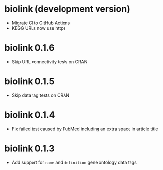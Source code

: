 # biolink (development version)

- Migrate CI to GitHub Actions
- KEGG URLs now use https

# biolink 0.1.6

- Skip URL connectivity tests on CRAN

# biolink 0.1.5

- Skip data tag tests on CRAN

# biolink 0.1.4

- Fix failed test caused by PubMed including an extra space in article title

# biolink 0.1.3

- Add support for `name` and `definition` gene ontology data tags

